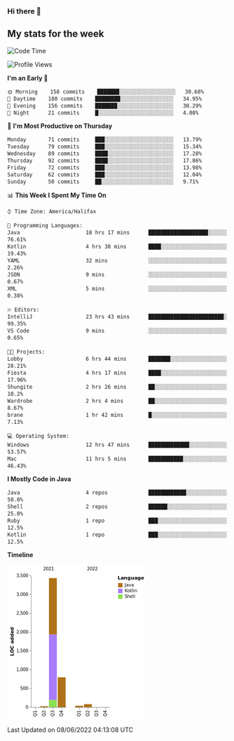 ### Hi there 👋

## My stats for the week
<!--START_SECTION:waka-->
![Code Time](http://img.shields.io/badge/Code%20Time-252%20hrs%2022%20mins-blue)

![Profile Views](http://img.shields.io/badge/Profile%20Views-0-blue)

**I'm an Early 🐤** 

```text
🌞 Morning    158 commits    ███████░░░░░░░░░░░░░░░░░░   30.68% 
🌆 Daytime    180 commits    ████████░░░░░░░░░░░░░░░░░   34.95% 
🌃 Evening    156 commits    ███████░░░░░░░░░░░░░░░░░░   30.29% 
🌙 Night      21 commits     █░░░░░░░░░░░░░░░░░░░░░░░░   4.08%

```
📅 **I'm Most Productive on Thursday** 

```text
Monday       71 commits     ███░░░░░░░░░░░░░░░░░░░░░░   13.79% 
Tuesday      79 commits     ███░░░░░░░░░░░░░░░░░░░░░░   15.34% 
Wednesday    89 commits     ████░░░░░░░░░░░░░░░░░░░░░   17.28% 
Thursday     92 commits     ████░░░░░░░░░░░░░░░░░░░░░   17.86% 
Friday       72 commits     ███░░░░░░░░░░░░░░░░░░░░░░   13.98% 
Saturday     62 commits     ███░░░░░░░░░░░░░░░░░░░░░░   12.04% 
Sunday       50 commits     ██░░░░░░░░░░░░░░░░░░░░░░░   9.71%

```


📊 **This Week I Spent My Time On** 

```text
⌚︎ Time Zone: America/Halifax

💬 Programming Languages: 
Java                     18 hrs 17 mins      ███████████████████░░░░░░   76.61% 
Kotlin                   4 hrs 38 mins       ████░░░░░░░░░░░░░░░░░░░░░   19.43% 
YAML                     32 mins             ░░░░░░░░░░░░░░░░░░░░░░░░░   2.26% 
JSON                     9 mins              ░░░░░░░░░░░░░░░░░░░░░░░░░   0.67% 
XML                      5 mins              ░░░░░░░░░░░░░░░░░░░░░░░░░   0.38%

🔥 Editors: 
IntelliJ                 23 hrs 43 mins      ████████████████████████░   99.35% 
VS Code                  9 mins              ░░░░░░░░░░░░░░░░░░░░░░░░░   0.65%

🐱‍💻 Projects: 
Lobby                    6 hrs 44 mins       ███████░░░░░░░░░░░░░░░░░░   28.21% 
Fiesta                   4 hrs 17 mins       ████░░░░░░░░░░░░░░░░░░░░░   17.96% 
Shungite                 2 hrs 26 mins       ██░░░░░░░░░░░░░░░░░░░░░░░   10.2% 
Wardrobe                 2 hrs 4 mins        ██░░░░░░░░░░░░░░░░░░░░░░░   8.67% 
brane                    1 hr 42 mins        █░░░░░░░░░░░░░░░░░░░░░░░░   7.13%

💻 Operating System: 
Windows                  12 hrs 47 mins      █████████████░░░░░░░░░░░░   53.57% 
Mac                      11 hrs 5 mins       ███████████░░░░░░░░░░░░░░   46.43%

```

**I Mostly Code in Java** 

```text
Java                     4 repos             ████████████░░░░░░░░░░░░░   50.0% 
Shell                    2 repos             ██████░░░░░░░░░░░░░░░░░░░   25.0% 
Ruby                     1 repo              ███░░░░░░░░░░░░░░░░░░░░░░   12.5% 
Kotlin                   1 repo              ███░░░░░░░░░░░░░░░░░░░░░░   12.5%

```


**Timeline**

![Chart not found](https://raw.githubusercontent.com/lyndseyy/lyndseyy/main/charts/bar_graph.png) 


 Last Updated on 08/06/2022 04:13:08 UTC
<!--END_SECTION:waka-->
